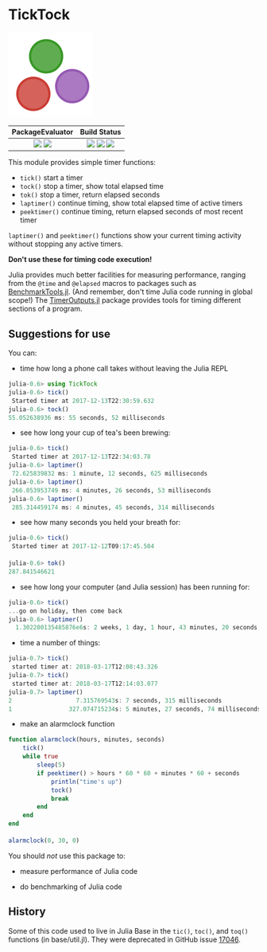# TickTock

![tick tock](images/ticktock.gif)

| **PackageEvaluator** | **Build Status**  |
|:---:|:---:|
|[![][pkg-0.6-img]][pkg-0.6-url] [![][pkg-0.7-img]][pkg-0.7-url] | [![][travis-img]][travis-url] [![][appveyor-img]][appveyor-url] [![][codecov-img]][codecov-url] |

This module provides simple timer functions:

- `tick()`  start a timer
- `tock()`  stop a timer, show total elapsed time
- `tok()`   stop a timer, return elapsed seconds
- `laptimer()` continue timing, show total elapsed time of active timers
- `peektimer()` continue timing, return elapsed seconds of most recent timer

`laptimer()` and `peektimer()` functions show your current timing activity without stopping any active timers.

**Don't use these for timing code execution!**

Julia provides much better facilities for measuring performance, ranging from the `@time` and `@elapsed` macros to packages such as [BenchmarkTools.jl](https://github.com/JuliaCI/BenchmarkTools.jl). (And remember, don't time Julia code running in global scope!) The [TimerOutputs.jl](https://github.com/KristofferC/TimerOutputs.jl) package provides tools for timing different sections of a program.

## Suggestions for use

You can:

- time how long a phone call takes without leaving the Julia REPL

```julia
julia-0.6> using TickTock
julia-0.6> tick()
 Started timer at 2017-12-13T22:30:59.632
julia-0.6> tock()
55.052638936 ms: 55 seconds, 52 milliseconds
```

- see how long your cup of tea's been brewing:

```julia
julia-0.6> tick()
 Started timer at 2017-12-13T22:34:03.78
julia-0.6> laptimer()
 72.625839832 ms: 1 minute, 12 seconds, 625 milliseconds
julia-0.6> laptimer()
 266.053953749 ms: 4 minutes, 26 seconds, 53 milliseconds
julia-0.6> laptimer()
 285.314459174 ms: 4 minutes, 45 seconds, 314 milliseconds
```

- see how many seconds you held your breath for:

```julia
julia-0.6> tick()
 Started timer at 2017-12-12T09:17:45.504

julia-0.6> tok()
287.841546621
```

- see how long your computer (and Julia session) has been running for:

```julia
julia-0.6> tick()
...go on holiday, then come back
julia-0.6> laptimer()
  1.302200135485876e6s: 2 weeks, 1 day, 1 hour, 43 minutes, 20 seconds, 135 milliseconds
```

- time a number of things:

```julia
julia-0.7> tick()
 started timer at: 2018-03-17T12:08:43.326
julia-0.7> tick()
 started timer at: 2018-03-17T12:14:03.077
julia-0.7> laptimer()
2                  7.315769543s: 7 seconds, 315 milliseconds
1                327.074715234s: 5 minutes, 27 seconds, 74 milliseconds
```

- make an alarmclock function
```julia
function alarmclock(hours, minutes, seconds)
    tick()
    while true
        sleep(5)
        if peektimer() > hours * 60 * 60 + minutes * 60 + seconds
            println("time's up")
            tock()
            break
        end
    end
end

alarmclock(0, 30, 0)
```

You should *not* use this package to:

- measure performance of Julia code

- do benchmarking of Julia code

## History

Some of this code used to live in Julia Base in the `tic()`, `toc()`, and `toq()` functions
(in base/util.jl). They were deprecated in GitHub issue [17046](https://github.com/JuliaLang/julia/issues/17046).

[travis-img]: https://travis-ci.org/cormullion/TickTock.jl.svg?branch=master
[travis-url]: https://travis-ci.org/cormullion/TickTock.jl

[appveyor-img]: https://ci.appveyor.com/api/projects/status/j4w1iwued4ojsfm6?svg=true
[appveyor-url]: https://ci.appveyor.com/project/cormullion/ticktock-jl/branch/master

[codecov-img]: https://codecov.io/github/cormullion/TickTock.jl/coverage.svg?branch=master
[codecov-url]: https://codecov.io/github/cormullion/TickTock.jl

[pkg-0.6-img]: http://pkg.julialang.org/badges/TickTock_0.6.svg
[pkg-0.6-url]: http://pkg.julialang.org/?pkg=TickTock&ver=0.6
[pkg-0.7-img]: http://pkg.julialang.org/badges/TickTock_0.7.svg
[pkg-0.7-url]: http://pkg.julialang.org/?pkg=TickTock&ver=0.7
